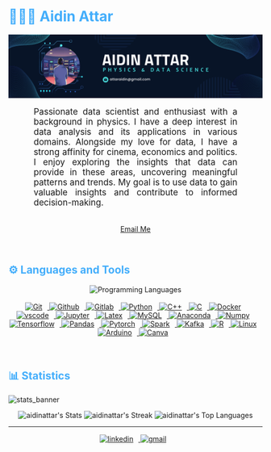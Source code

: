 <h1 style="color: #44AEFB;"> 👨🏻‍💻 Aidin Attar </h1>

![github_cover_banner](banner.png)

<p align:"center" style="text-align: justify; margin: 0 50px; font-size: 17px;" >
    Passionate data scientist and enthusiast with a background in physics. I have a deep interest in data analysis and its applications in various domains. Alongside my love for data, I have a strong affinity for cinema, economics and politics. I enjoy exploring the insights that data can provide in these areas, uncovering meaningful patterns and trends. My goal is to use data to gain valuable insights and contribute to informed decision-making.
<br>
<br>
<div align="center">

[Email Me](mailto:attaraidin@gmail.com)
</div>
</p>    
<br>
<!-- Languages and Tools -->

<h2 style="color: #44AEFB">⚙️ Languages and Tools</h2>
<div align="center" style="display:block;">
    <img width="100px" alt="Programming Languages" src="https://user-images.githubusercontent.com/78341798/194531121-47b0119a-ce00-439d-b586-125f86acb098.png"/> 
</div>
<br>   
<!-- Icons Resources -->
<!-- https://devicon.dev/ -->
<!-- https://cdn.jsdelivr.net/npm/simple-icons@v3/icons/ -->
<div align="center">
    <a href="https://git-scm.com/" target="_blank" rel="noreferrer">
        <img  alt="Git" height="50px" style="padding-right:10px;" src="https://cdn.jsdelivr.net/gh/devicons/devicon/icons/git/git-original.svg"/>
    </a>
    <a href="https://www.github.com/" target="_blank" rel="noreferrer">
        <img  alt="Github" height="50px" style="padding-right:10px;" src="https://cdn.jsdelivr.net/gh/devicons/devicon/icons/github/github-original.svg"/>
    </a>
    <a href="https://www.gitlab.com/" target="_blank" rel="noreferrer">
        <img  alt="Gitlab" height="50px" style="padding-right:10px;" src="https://cdn.jsdelivr.net/gh/devicons/devicon/icons/gitlab/gitlab-original.svg"/>
    </a>
    <a href="https://www.python.org/" target="_blank" rel="noreferrer">
        <img  alt="Python" height="50px" style="padding-right:10px;" src="https://cdn.jsdelivr.net/gh/devicons/devicon/icons/python/python-original.svg"/>
    </a>
    <a href="https://cplusplus.com/" target="_blank" rel="noreferrer">
        <img  alt="C++" height="50px" style="padding-right:10px;" src="https://cdn.jsdelivr.net/gh/devicons/devicon/icons/cplusplus/cplusplus-original.svg"/>
    </a>          
    <a href="https://www.cprogramming.com/" target="_blank" rel="noreferrer">
        <img  alt="C" height="50px" style="padding-right:10px;" src="https://cdn.jsdelivr.net/gh/devicons/devicon/icons/c/c-original.svg"/>
    </a>
    <a href="https://www.docker.com/" target="_blank" rel="noreferrer">
        <img  alt="Docker" height="50px" style="padding-right:10px;" src="https://cdn.jsdelivr.net/gh/devicons/devicon/icons/docker/docker-plain-wordmark.svg"/>
    </a>
    <a href="https://code.visualstudio.com/" target="_blank" rel="noreferrer">
        <img  alt="vscode" height="50px" style="padding-right:10px;"src="https://cdn.jsdelivr.net/gh/devicons/devicon/icons/vscode/vscode-original.svg"/>
    </a>
    <a href="http://jupyter.org/" target="_blank" rel="noreferrer">
        <img  alt="Jupyter" height="50px" style="padding-right:10px;"src="https://cdn.jsdelivr.net/gh/devicons/devicon/icons/jupyter/jupyter-original-wordmark.svg"/>
    </a>
    <a href="https://www.latex-project.org/" target="_blank" rel="noreferrer">
        <img  alt="Latex" height="50px" style="padding-right:10px;" src="https://cdn.jsdelivr.net/gh/devicons/devicon/icons/latex/latex-original.svg"/>
    </a>
    <a href="https://www.mysql.com/" target="_blank" rel="noreferrer">
        <img  alt="MySQL" height="50px" style="padding-right:10px;" src="https://cdn.jsdelivr.net/gh/devicons/devicon/icons/mysql/mysql-original.svg"/>
    </a>
    <a href="https://www.anaconda.com/" target="_blank" rel="noreferrer">
        <img  alt="Anaconda" height="50px" style="padding-right:10px;" src="https://cdn.jsdelivr.net/gh/devicons/devicon/icons/anaconda/anaconda-original.svg"/>
    </a>
    <a href="https://numpy.org/>" target="_blank" rel="noreferrer">
        <img  alt="Numpy" height="50px" style="padding-right:10px;" src="https://cdn.jsdelivr.net/gh/devicons/devicon/icons/numpy/numpy-original.svg"/>
    </a>
    <a href="https://www.tensorflow.org/" target="_blank" rel="noreferrer">
        <img  alt="Tensorflow" height="50px" style="padding-right:10px;" src="https://cdn.jsdelivr.net/gh/devicons/devicon/icons/tensorflow/tensorflow-original.svg"/>
    </a>
    <a href="https://pandas.pydata.org/" target="_blank" rel="noreferrer">
        <img  alt="Pandas" height="50px" style="padding-right:10px;" src="https://cdn.jsdelivr.net/gh/devicons/devicon/icons/pandas/pandas-original.svg"/>
    </a>
    <a href="https://pytorch.org/" target="_blank" rel="noreferrer">
        <img  alt="Pytorch" height="50px" style="padding-right:10px;" src="https://cdn.jsdelivr.net/gh/devicons/devicon/icons/pytorch/pytorch-original.svg"/>
    </a>
    <a href="https://spark.apache.org/" target="_blank" rel="noreferrer">
        <img  alt="Spark" height="50px" style="padding-right:10px;" src="https://cdn.jsdelivr.net/npm/simple-icons@3.13.0/icons/apachespark.svg"/>
    </a>
    <a href="https://kafka.apache.org/" target="_blank" rel="noreferrer">
        <img  alt="Kafka" height="50px" style="padding-right:10px;" src="https://cdn.jsdelivr.net/npm/simple-icons@3.13.0/icons/apachekafka.svg"/>
    </a>
    <a href="https://www.r-project.org/" target="_blank" rel="noreferrer">
        <img  alt="R" height="50px" style="padding-right:10px;" src="https://cdn.jsdelivr.net/gh/devicons/devicon/icons/r/r-original.svg"/>
    </a>
    <a href="https://www.linux.org/" target="_blank" rel="noreferrer">
        <img  alt="Linux" height="50px" style="padding-right:10px;" src="https://cdn.jsdelivr.net/gh/devicons/devicon/icons/linux/linux-original.svg"/>
    </a>
    <a href="https://www.arduino.cc/" target="_blank" rel="noreferrer">
        <img  alt="Arduino" height="50px" style="padding-right:10px;" src="https://cdn.jsdelivr.net/gh/devicons/devicon/icons/arduino/arduino-original.svg"/>
    </a>
    <a href="https://www.canva.com/" target="_blank" rel="noreferrer">
        <img  alt="Canva" height="50px" style="padding-right:10px;" src="https://cdn.jsdelivr.net/gh/devicons/devicon/icons/canva/canva-original.svg"/> 
    </a>
</div>
<br>
<br>



<!-- Statistics -->

<h2 style="color: #44AEFB">📊 Statistics</h2>

![stats_banner](https://user-images.githubusercontent.com/78341798/194534778-d662496c-ae00-4e8d-ae9b-b90912054e7f.gif)

<!-- Begin Stats Cards -->
<!-- Resources:  -->
<!-- Github & Languages Stats: https://github.com/anuraghazra/github-readme-stats --> 
<!-- Streak Stats: https://github.com/denvercoder1/github-readme-streak-stats -->
<!-- Change the value after ?username= to your GitHub username. -->
<div class="stats" align="center">

![aidinattar's Stats](https://github-readme-stats.vercel.app/api?username=aidinattar&theme=vue-dark&show_icons=true&hide_border=false&count_private=true)
![aidinattar's Streak](https://github-readme-streak-stats.herokuapp.com/?user=aidinattar&theme=vue-dark&hide_border=false)
![aidinattar's Top Languages](https://github-readme-stats.vercel.app/api/top-langs/?username=aidinattar&theme=vue-dark&show_icons=true&hide_border=false&layout=compact)
<!--  End Stats Cards -->

---
<!-- Begin Footer -->
<!-- Icons Resources -->
<!-- https://devicon.dev/ -->
<div class="footer" align="center" style="margin:15px;">
    <a href="https://www.linkedin.com/in/aidin-attar/" target="_blank">
        <img  style="margin:0 10px 10px 0;" src="https://cdn.jsdelivr.net/npm/simple-icons@3.13.0/icons/linkedin.svg" alt="linkedin" width="40px"/>
    <a href="mailto:attaraidin@gmail.com" target="_blank">
        <img style="margin:0 10px 10px 0;" src="https://cdn.jsdelivr.net/npm/simple-icons@3.13.0/icons/gmail.svg" alt="gmail" width="40px"/>
    </a>
</div>
<!-- End Footer -->
